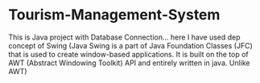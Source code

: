 # Tourism-Management-System
This is Java project with Database Connection... here I have used dep concept of Swing (Java Swing is a part of Java Foundation Classes (JFC) that is used to create window-based applications. It is built on the top of AWT (Abstract Windowing Toolkit) API and entirely written in java. Unlike AWT)
